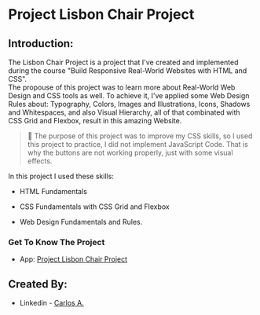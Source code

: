 # Project Lisbon Chair Project

## Introduction:

The Lisbon Chair Project is a project that I've created and implemented during the course "Build Responsive Real-World Websites with HTML and CSS". <br/>
The propouse of this project was to learn more about Real-World Web Design and CSS tools as well. To achieve it, I've applied some Web Design Rules about: Typography, Colors, Images and Illustrations, Icons, Shadows and Whitespaces, and also Visual Hierarchy, all of that combinated with CSS Grid and Flexbox, result in this amazing Website.

>:pushpin: The purpose of this project was to improve my CSS skills, so I used this project to practice, I did not implement JavaScript Code. That is why the buttons are not working properly, just with some visual effects.

In this project I used these skills:

- HTML Fundamentals
 
- CSS Fundamentals with CSS Grid and Flexbox

- Web Design Fundamentals and Rules.


### Get To Know The Project

- App: [Project Lisbon Chair Project](https://lisbon-chair-shop.vercel.app/)


## Created By:

- Linkedin - [Carlos A.](https://www.linkedin.com/in/carlosafonsoflach/)
